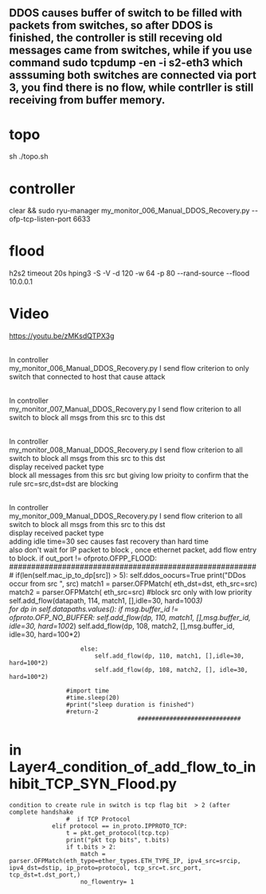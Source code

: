 ## DDOS causes buffer of switch to be filled with packets from switches, so after DDOS is finished, the controller is still receving old messages came from switches, while if you use command sudo tcpdump -en -i s2-eth3 which asssuming both switches are connected via port 3, you find there is no flow, while contrller is still receiving from buffer memory.
# topo
sh ./topo.sh


# controller
clear && sudo ryu-manager my_monitor_006_Manual_DDOS_Recovery.py   --ofp-tcp-listen-port 6633


# flood
 h2s2 timeout 20s hping3 -S -V -d 120 -w 64 -p 80 --rand-source --flood 10.0.0.1
 
 # Video
https://youtu.be/zMKsdQTPX3g

<br> In controller <br>
my_monitor_006_Manual_DDOS_Recovery.py              I send flow criterion to only switch that connected to host that cause attack <br>


<br> In controller <br>
my_monitor_007_Manual_DDOS_Recovery.py              I send flow criterion to all switch to block all msgs from this src to this dst  <br>



<br> In controller <br>
my_monitor_008_Manual_DDOS_Recovery.py              I send flow criterion to all switch to block all msgs from this src to this dst  <br>
                                                    display received packet type <br>
                                                    block all messages from this src but giving low prioity to confirm that the rule src=src,dst=dst are blocking 


<br> In controller <br>
my_monitor_009_Manual_DDOS_Recovery.py              I send flow criterion to all switch to block all msgs from this src to this dst  <br>
                                                    display received packet type <br>
                                                    adding idle time=30 sec causes fast recovery than hard time <br>
                                                    also don't wait for IP packet to block , once ethernet packet, add flow entry to block.
                                                            if out_port != ofproto.OFPP_FLOOD:
            #########################################################
            if(len(self.mac_ip_to_dp[src]) > 5):
                    self.ddos_oocurs=True
                    print("DDos occur from src ", src)
                    match1 = parser.OFPMatch( eth_dst=dst, eth_src=src)
                    match2 = parser.OFPMatch( eth_src=src)     #block src only with low priority
                    self.add_flow(datapath, 114, match1, [],idle=30, hard=100*3)  					
                    for dp in self.datapaths.values():
                        if msg.buffer_id != ofproto.OFP_NO_BUFFER:
                            self.add_flow(dp, 110, match1, [],msg.buffer_id, idle=30, hard=100*2)
                            self.add_flow(dp, 108, match2, [],msg.buffer_id, idle=30, hard=100*2)
							
                        else:
                            self.add_flow(dp, 110, match1, [],idle=30, hard=100*2)
                            self.add_flow(dp, 108, match2, [], idle=30, hard=100*2)
					
                    #import time
                    #time.sleep(20)
                    #print("sleep duration is finished")
                    #return-2                                        
                                        #############################    
					
					
					

# in Layer4_condition_of_add_flow_to_inhibit_TCP_SYN_Flood.py
	condition to create rule in switch is tcp flag bit  > 2 (after complete handshake
	                #  if TCP Protocol
                elif protocol == in_proto.IPPROTO_TCP:
                    t = pkt.get_protocol(tcp.tcp)
                    print("pkt tcp bits", t.bits)                                                            
                    if t.bits > 2:
                        match = parser.OFPMatch(eth_type=ether_types.ETH_TYPE_IP, ipv4_src=srcip, ipv4_dst=dstip, ip_proto=protocol, tcp_src=t.src_port, tcp_dst=t.dst_port,)
                        no_flowentry= 1

